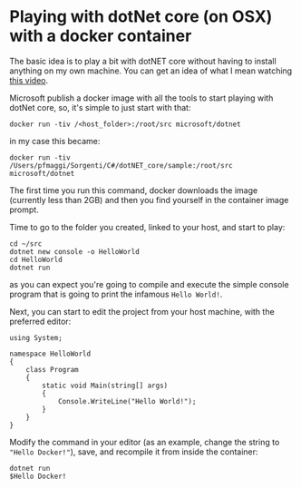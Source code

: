 # Playing with dotNet core (on OSX) with a docker container

The basic idea is to play a bit with dotNET core without having to install anything on my own machine. You can get an idea of what I mean watching [this video](https://channel9.msdn.com/Blogs/dotnet/Create-a-Simple-NET-Application-in-Docker).

Microsoft publish a docker image with all the tools to start playing with dotNet core, so, it's simple to just start with that:

    docker run -tiv /<host_folder>:/root/src microsoft/dotnet

in my case this became:

    docker run -tiv /Users/pfmaggi/Sorgenti/C#/dotNET_core/sample:/root/src microsoft/dotnet

The first time you run this command, docker downloads the image (currently less than 2GB) and then you find yourself in the container image prompt.

Time to go to the folder you created, linked to your host, and start to play:

    cd ~/src
    dotnet new console -o HelloWorld
    cd HelloWorld
    dotnet run

as you can expect you're going to compile and execute the simple console program that is going to print the infamous `Hello World!`.

Next, you can start to edit the project from your host machine, with the preferred editor:

    using System;

    namespace HelloWorld
    {
        class Program
        {
            static void Main(string[] args)
            {
                Console.WriteLine("Hello World!");
            }
        }
    }

Modify the command in your editor (as an example, change the string to `"Hello Docker!"`), save, and recompile it from inside the container:

    dotnet run
    $Hello Docker!